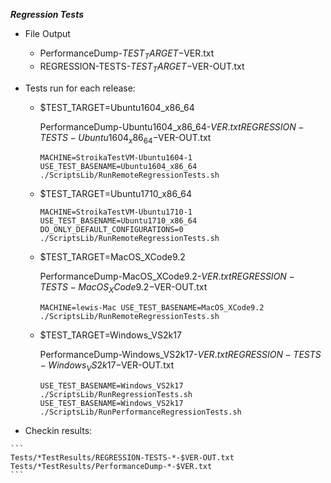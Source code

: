 ***Regression Tests***


   * File Output 
   
     *  PerformanceDump-$TEST_TARGET-$VER.txt 
     *  REGRESSION-TESTS-$TEST_TARGET-$VER-OUT.txt


   * Tests run for each release:
     * $TEST_TARGET=Ubuntu1604_x86_64 
   
       PerformanceDump-Ubuntu1604_x86_64-$VER.txt REGRESSION-TESTS-Ubuntu1604_x86_64-$VER-OUT.txt
     
       ```
       MACHINE=StroikaTestVM-Ubuntu1604-1 USE_TEST_BASENAME=Ubuntu1604_x86_64 ./ScriptsLib/RunRemoteRegressionTests.sh
       ```
     
     * $TEST_TARGET=Ubuntu1710_x86_64 
     
       ```
       MACHINE=StroikaTestVM-Ubuntu1710-1 USE_TEST_BASENAME=Ubuntu1710_x86_64 DO_ONLY_DEFAULT_CONFIGURATIONS=0 ./ScriptsLib/RunRemoteRegressionTests.sh
       ```
     
     * $TEST_TARGET=MacOS_XCode9.2 
     
       PerformanceDump-MacOS_XCode9.2-$VER.txt REGRESSION-TESTS-MacOS_XCode9.2-$VER-OUT.txt
     
       ```
       MACHINE=lewis-Mac USE_TEST_BASENAME=MacOS_XCode9.2 ./ScriptsLib/RunRemoteRegressionTests.sh
       ```

     * $TEST_TARGET=Windows_VS2k17 
     
       PerformanceDump-Windows_VS2k17-$VER.txt REGRESSION-TESTS-Windows_VS2k17-$VER-OUT.txt
     
       ```{on windows bash shell run)
	   USE_TEST_BASENAME=Windows_VS2k17 ./ScriptsLib/RunRegressionTests.sh
	   USE_TEST_BASENAME=Windows_VS2k17 ./ScriptsLib/RunPerformanceRegressionTests.sh
       ```

   * Checkin results:

    ```
    Tests/*TestResults/REGRESSION-TESTS-*-$VER-OUT.txt Tests/*TestResults/PerformanceDump-*-$VER.txt
    ```
